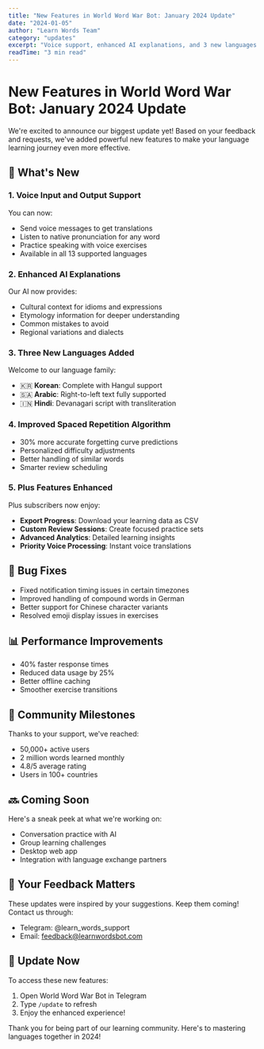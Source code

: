 ```yaml
---
title: "New Features in World Word War Bot: January 2024 Update"
date: "2024-01-05"
author: "Learn Words Team"
category: "updates"
excerpt: "Voice support, enhanced AI explanations, and 3 new languages added! See what's new in our latest update."
readTime: "3 min read"
---
```


# New Features in World Word War Bot: January 2024 Update

We're excited to announce our biggest update yet! Based on your feedback and requests, we've added powerful new features to make your language learning journey even more effective.

## 🎯 What's New

### 1. Voice Input and Output Support
You can now:
- Send voice messages to get translations
- Listen to native pronunciation for any word
- Practice speaking with voice exercises
- Available in all 13 supported languages

### 2. Enhanced AI Explanations
Our AI now provides:
- Cultural context for idioms and expressions
- Etymology information for deeper understanding
- Common mistakes to avoid
- Regional variations and dialects

### 3. Three New Languages Added
Welcome to our language family:
- 🇰🇷 **Korean**: Complete with Hangul support
- 🇸🇦 **Arabic**: Right-to-left text fully supported
- 🇮🇳 **Hindi**: Devanagari script with transliteration

### 4. Improved Spaced Repetition Algorithm
- 30% more accurate forgetting curve predictions
- Personalized difficulty adjustments
- Better handling of similar words
- Smarter review scheduling

### 5. Plus Features Enhanced
Plus subscribers now enjoy:
- **Export Progress**: Download your learning data as CSV
- **Custom Review Sessions**: Create focused practice sets
- **Advanced Analytics**: Detailed learning insights
- **Priority Voice Processing**: Instant voice translations

## 🐛 Bug Fixes

- Fixed notification timing issues in certain timezones
- Improved handling of compound words in German
- Better support for Chinese character variants
- Resolved emoji display issues in exercises

## 📊 Performance Improvements

- 40% faster response times
- Reduced data usage by 25%
- Better offline caching
- Smoother exercise transitions

## 🎉 Community Milestones

Thanks to your support, we've reached:
- 50,000+ active users
- 2 million words learned monthly
- 4.8/5 average rating
- Users in 100+ countries

## 🔜 Coming Soon

Here's a sneak peek at what we're working on:
- Conversation practice with AI
- Group learning challenges
- Desktop web app
- Integration with language exchange partners

## 💬 Your Feedback Matters

These updates were inspired by your suggestions. Keep them coming! Contact us through:
- Telegram: @learn_words_support
- Email: feedback@learnwordsbot.com

## 🚀 Update Now

To access these new features:
1. Open World Word War Bot in Telegram
2. Type `/update` to refresh
3. Enjoy the enhanced experience!

Thank you for being part of our learning community. Here's to mastering languages together in 2024!